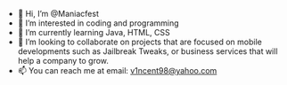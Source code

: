 - 👋 Hi, I’m @Maniacfest
- 👀 I’m interested in coding and programming
- 🌱 I’m currently learning Java, HTML, CSS
- 💞️ I’m looking to collaborate on projects that are focused on mobile developments such as Jailbreak Tweaks, or business services that will help a company to grow.
- 📫 You can reach me at
email: v1ncent98@yahoo.com

<!---
Maniacfest/Maniacfest is a ✨ special ✨ repository because its `README.md` (this file) appears on your GitHub profile.
You can click the Preview link to take a look at your changes.
--->
